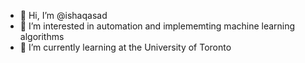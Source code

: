 - 👋 Hi, I’m @ishaqasad
- 👀 I’m interested in automation and implememting machine learning algorithms
- 🌱 I’m currently learning at the University of Toronto
